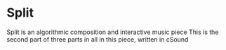 # Split
Split is an algorithmic composition and interactive music piece
This is the second part of three parts in all in this piece, written in cSound

